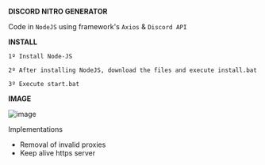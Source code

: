 **DISCORD NITRO GENERATOR**

Code in `NodeJS` using framework's `Axios` & `Discord API`

**INSTALL**

`1º Install Node-JS`

`2º After installing NodeJS, download the files and execute install.bat`

`3º Execute start.bat`

**IMAGE**

![image](https://user-images.githubusercontent.com/69597508/90590057-effeba00-e1b5-11ea-88e0-9340260adce9.png)

Implementations

- Removal of invalid proxies
- Keep alive https server
